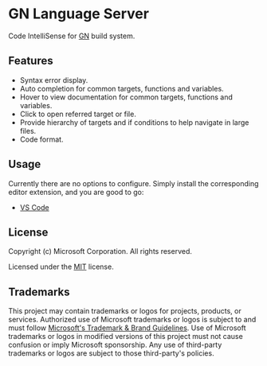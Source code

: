 # GN Language Server

Code IntelliSense for [GN](https://gn.googlesource.com/gn) build system.

## Features

- Syntax error display.
- Auto completion for common targets, functions and variables.
- Hover to view documentation for common targets, functions and variables.
- Click to open referred target or file.
- Provide hierarchy of targets and if conditions to help navigate in large files.
- Code format.

## Usage

Currently there are no options to configure. Simply install the corresponding editor extension, and you are good to go:

- [VS Code](https://marketplace.visualstudio.com/items?itemName=msedge-dev.gnls)

## License

Copyright (c) Microsoft Corporation. All rights reserved.

Licensed under the [MIT](LICENSE) license.

## Trademarks

This project may contain trademarks or logos for projects, products, or services. Authorized use of Microsoft
trademarks or logos is subject to and must follow
[Microsoft's Trademark & Brand Guidelines](https://www.microsoft.com/en-us/legal/intellectualproperty/trademarks/usage/general).
Use of Microsoft trademarks or logos in modified versions of this project must not cause confusion or imply Microsoft sponsorship.
Any use of third-party trademarks or logos are subject to those third-party's policies.
